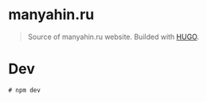 # manyahin.ru

> Source of manyahin.ru website. Builded with [HUGO](https://gohugo.io/).

# Dev

    # npm dev
